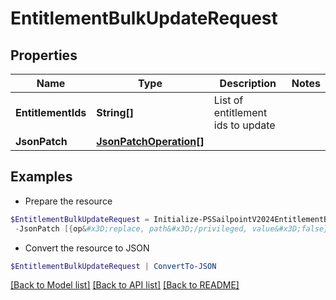# EntitlementBulkUpdateRequest
## Properties

Name | Type | Description | Notes
------------ | ------------- | ------------- | -------------
**EntitlementIds** | **String[]** | List of entitlement ids to update | 
**JsonPatch** | [**JsonPatchOperation[]**](JsonPatchOperation.md) |  | 

## Examples

- Prepare the resource
```powershell
$EntitlementBulkUpdateRequest = Initialize-PSSailpointV2024EntitlementBulkUpdateRequest  -EntitlementIds [2c91808a7624751a01762f19d665220d, 2c91808a7624751a01762f19d67c220e, 2c91808a7624751a01762f19d692220f] `
 -JsonPatch [{op&#x3D;replace, path&#x3D;/privileged, value&#x3D;false}, {op&#x3D;replace, path&#x3D;/requestable, value&#x3D;false}]
```

- Convert the resource to JSON
```powershell
$EntitlementBulkUpdateRequest | ConvertTo-JSON
```

[[Back to Model list]](../README.md#documentation-for-models) [[Back to API list]](../README.md#documentation-for-api-endpoints) [[Back to README]](../README.md)

